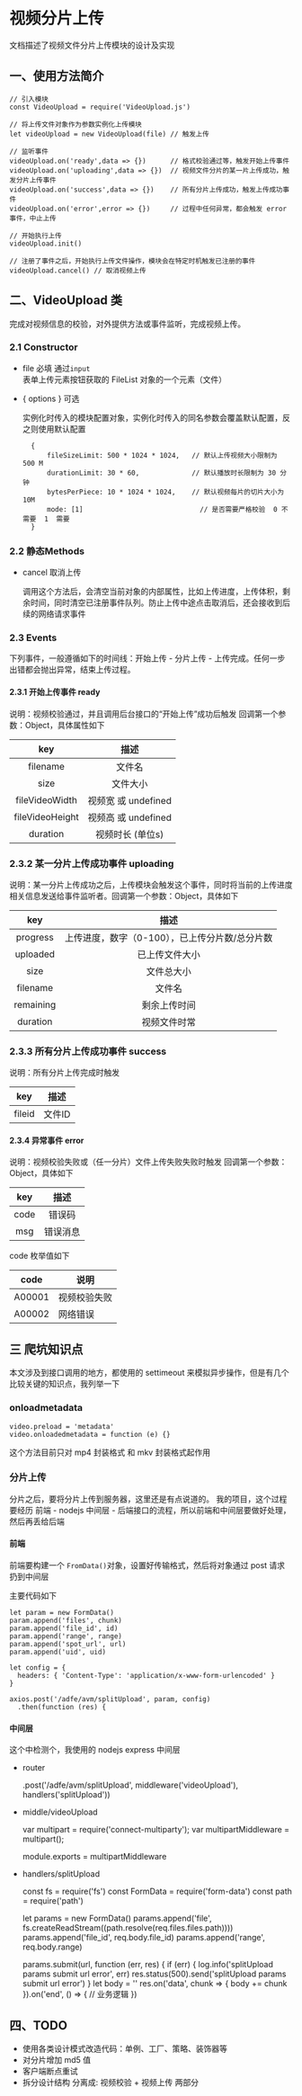 # 视频分片上传

文档描述了视频文件分片上传模块的设计及实现


## 一、使用方法简介

	// 引入模块
	const VideoUpload = require('VideoUpload.js')

	// 将上传文件对象作为参数实例化上传模块
	let videoUpload = new VideoUpload(file) // 触发上传

	// 监听事件
	videoUpload.on('ready',data => {})		// 格式校验通过等，触发开始上传事件
	videoUpload.on('uploading',data => {}) 	// 视频文件分片的某一片上传成功，触发分片上传事件
	videoUpload.on('success',data => {}) 	// 所有分片上传成功，触发上传成功事件
	videoUpload.on('error',error => {}) 	// 过程中任何异常，都会触发 error 事件，中止上传

	// 开始执行上传
	videoUpload.init()

    // 注册了事件之后，开始执行上传文件操作，模块会在特定时机触发已注册的事件
	videoUpload.cancel() // 取消视频上传

## 二、VideoUpload 类

完成对视频信息的校验，对外提供方法或事件监听，完成视频上传。

### 2.1 Constructor

- file  必填
    通过`input` 表单上传元素按钮获取的 FileList 对象的一个元素（文件）
- { options }  可选

    实例化时传入的模块配置对象，实例化时传入的同名参数会覆盖默认配置，反之则使用默认配置

        {
            fileSizeLimit: 500 * 1024 * 1024,   // 默认上传视频大小限制为 500 M
            durationLimit: 30 * 60,             // 默认播放时长限制为 30 分钟
            bytesPerPiece: 10 * 1024 * 1024,    // 默认视频每片的切片大小为 10M
            mode: [1]                             // 是否需要严格校验  0 不需要  1  需要
        }

### 2.2 静态Methods

- cancel 取消上传

    调用这个方法后，会清空当前对象的内部属性，比如上传进度，上传体积，剩余时间，同时清空已注册事件队列。防止上传中途点击取消后，还会接收到后续的网络请求事件


### 2.3 Events
下列事件，一般遵循如下的时间线：开始上传 - 分片上传 - 上传完成。任何一步出错都会抛出异常，结束上传过程。

#### 2.3.1 开始上传事件 ready

说明：视频校验通过，并且调用后台接口的“开始上传”成功后触发
回调第一个参数：Object，具体属性如下

| key | 描述 |
| :--: | :--: |
| filename | 文件名 |
| size |文件大小 |
| fileVideoWidth | 视频宽 或 undefined |
| fileVideoHeight | 视频高 或 undefined |
| duration | 视频时长 (单位s) |


### 2.3.2 某一分片上传成功事件 uploading
说明：某一分片上传成功之后，上传模块会触发这个事件，同时将当前的上传进度相关信息发送给事件监听者。回调第一个参数：Object，具体如下

|key|描述|
|:--:|:--:|
|progress|上传进度，数字（0-100），已上传分片数/总分片数|
|uploaded|已上传文件大小|
|size|文件总大小|
|filename|文件名|
|remaining|剩余上传时间|
|duration|视频文件时常|

### 2.3.3 所有分片上传成功事件 success

说明：所有分片上传完成时触发


|key|描述|
|:--:|:--:|
|fileid|文件ID|


#### 2.3.4 异常事件 error

说明：视频校验失败或（任一分片）文件上传失败失败时触发
回调第一个参数：Object，具体如下

|key|描述|
|:--:|:--:|
|code| 错误码|
|msg|错误消息|

code 枚举值如下

| code| 说明 |
| --- | --- |
| A00001 | 视频校验失败 |
| A00002 | 网络错误 |

## 三 爬坑知识点
本文涉及到接口调用的地方，都使用的 settimeout 来模拟异步操作，但是有几个比较关键的知识点，我列举一下

### onloadmetadata

    video.preload = 'metadata'
    video.onloadedmetadata = function (e) {}

这个方法目前只对 mp4 封装格式 和 mkv 封装格式起作用

### 分片上传

分片之后，要将分片上传到服务器，这里还是有点说道的。
我的项目，这个过程要经历 前端 - nodejs 中间层 - 后端接口的流程，所以前端和中间层要做好处理，然后再丢给后端

#### 前端

前端要构建一个 `FromData()`对象，设置好传输格式，然后将对象通过 post 请求扔到中间层

主要代码如下

    let param = new FormData()
    param.append('files', chunk)
    param.append('file_id', id)
    param.append('range', range)
    param.append('spot_url', url)
    param.append('uid', uid)

    let config = {
      headers: { 'Content-Type': 'application/x-www-form-urlencoded' }
    }

    axios.post('/adfe/avm/splitUpload', param, config)
      .then(function (res) {


#### 中间层
这个中检测个，我使用的 nodejs express 中间层

- router

    .post('/adfe/avm/splitUpload', middleware('videoUpload'), handlers('splitUpload'))

- middle/videoUpload

    var multipart = require('connect-multiparty');
    var multipartMiddleware = multipart();

    module.exports = multipartMiddleware

- handlers/splitUpload

    const fs = require('fs')
    const FormData = require('form-data')
    const path = require('path')

    let params = new FormData()
    params.append('file', fs.createReadStream((path.resolve(req.files.files.path))))
    params.append('file_id', req.body.file_id)
    params.append('range', req.body.range)

    params.submit(url, function (err, res) {
      if (err) {
        log.info('splitUpload params submit url error', err)
        res.status(500).send('splitUpload params submit url error')
      }
      let body = ''
      res.on('data', chunk => {
        body += chunk
      }).on('end', () => {
        // 业务逻辑
      })

## 四、TODO
- 使用各类设计模式改造代码：单例、工厂、策略、装饰器等
- 对分片增加 md5 值
- 客户端断点重试
- 拆分设计结构 分离成: 视频校验 + 视频上传 两部分
